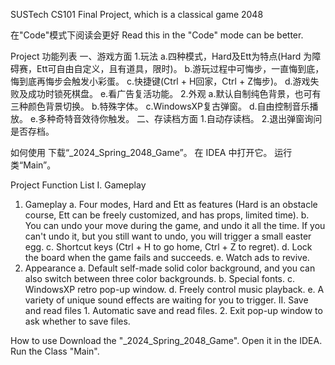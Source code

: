 SUSTech CS101 Final Project, which is a classical game 2048

在"Code"模式下阅读会更好
Read this in the "Code" mode can be better.

Project 功能列表
一、游戏方面
  1.玩法
    a.四种模式，Hard及Ett为特点(Hard 为障碍赛，Ett可自由自定义，且有道具，限时)。
    b.游玩过程中可悔步，一直悔到底，悔到底再悔步会触发小彩蛋。
    c.快捷键(Ctrl + H回家，Ctrl + Z悔步)。
    d.游戏失败及成功时锁死棋盘。
    e.看广告复活功能。
  2.外观
    a.默认自制纯色背景，也可有三种颜色背景切换。
    b.特殊字体。
    c.WindowsXP复古弹窗。
    d.自由控制音乐播放。
    e.多种奇特音效待你触发。
二、存读档方面
    1.自动存读档。
    2.退出弹窗询问是否存档。

如何使用
  下载“_2024_Spring_2048_Game”。
  在 IDEA 中打开它。
  运行类“Main”。

  
Project Function List
I. Gameplay
  1. Gameplay
    a. Four modes, Hard and Ett as features (Hard is an obstacle course, Ett can be freely customized, and has props, limited time).
    b. You can undo your move during the game, and undo it all the time. If you can't undo it, but you still want to undo, you will trigger a small easter egg.
    c. Shortcut keys (Ctrl + H to go home, Ctrl + Z to regret).
    d. Lock the board when the game fails and succeeds.
    e. Watch ads to revive.
  2. Appearance
    a. Default self-made solid color background, and you can also switch between three color backgrounds.
    b. Special fonts.
    c. WindowsXP retro pop-up window.
    d. Freely control music playback.
    e. A variety of unique sound effects are waiting for you to trigger.
  II. Save and read files
    1. Automatic save and read files.
    2. Exit pop-up window to ask whether to save files.

     
  How to use
    Download the "_2024_Spring_2048_Game". 
    Open it in the IDEA.
    Run the Class "Main".

